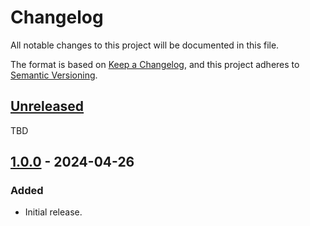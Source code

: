 # Changelog

All notable changes to this project will be documented in this file.

The format is based on [Keep a Changelog](https://keepachangelog.com/en/1.1.0/),
and this project adheres to
[Semantic Versioning](https://semver.org/spec/v2.0.0.html).

## [Unreleased]

TBD

## [1.0.0] - 2024-04-26

### Added

- Initial release.

[unreleased]:
  https://github.com/tylermilner/commit-messages-between-commits-action/compare/v1.0.0...HEAD
[1.0.0]:
  https://github.com/tylermilner/commit-messages-between-commits-action/releases/tag/v1.0.0

<!-- Allow duplicate sub-header names between each release header -->
<!-- https://github.com/markdownlint/markdownlint/issues/175 -->
<!-- markdownlint-configure-file
{
  "no-duplicate-header": {
    "allow_different_nesting": true
    }
}
-->
